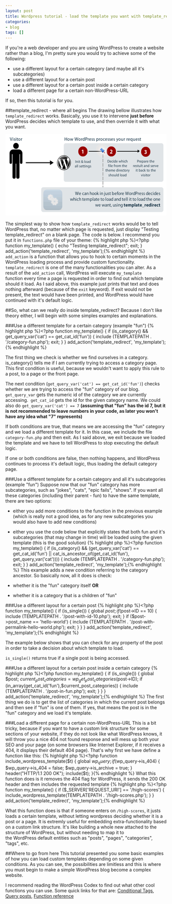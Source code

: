 ```yaml
---
layout: post
title: Wordpress tutorial - load the template you want with template_redirect
categories:
- blog
tags: []
---
```

If you're a web developer and you are using WordPress to create a website rather than a blog, I'm pretty sure you would try to achieve some of the following:

* use a different layout for a certain category (and maybe all it's subcategories)
* use a different layout for a certain post
* use a different layout for a certain post inside a certain category
* load a different page for a certain non-WordPress-URL

If so, then this tutorial is for you.

##template_redirect - where all begins
The drawing bellow illustrates how `template_redirect` works. Basically, you use it to intervene **just before** WordPress decides which template to use, and then override it with what you want.

<img title="template_redirect_request" src="/wp-content/uploads/2010/12/template_redirect_request.gif" alt="" width="544" height="254" />

The simplest way to show how `template_redirect` works would be to tell WordPress that, no matter which page is requested, just display "Testing template_redirect" on a blank page.
The code is below. I recommend you put it in `functions.php` file of your theme:
{% highlight php %}<?php
function my_template() {
     echo "Testing template_redirect";
     exit;
}
add_action('template_redirect', 'my_template');{% endhighlight %}
`add_action` is a function that allows you to hook to certain moments in the WordPress loading process and provide custom functionality. `template_redirect` is one of the many functionalities you can alter.
As a result of the `add_action` call, WordPress will execute `my_template` function every time a page is requested in order to find out which template should it load.
As I said above, this example just prints that text and does nothing afterward (because of the `exit` keyword). If exit would not be present, the text would have been printed, and WordPress would have continued with it's default logic.

##So, what can we really do inside template_redirect?
Because I don't like theory either, I will begin with some simples examples and explanations.

###Use a different template for a certain category (example "fun")
{% highlight php %}<?php
function my_template() {
    if (is_category() && get_query_var('cat') == get_cat_id('fun')) {
        include (TEMPLATEPATH . '/category-fun.php');
        exit;
    }
}
add_action('template_redirect', 'my_template');{% endhighlight %}

The first thing we check is whether we find ourselves in a category. is_category() tells me if I am currently trying to access a category page. This first condition is useful, because we wouldn't want to apply this rule to a post, to a page or the front page.

The next condition (`get_query_var('cat') == get_cat_id('fun')`) checks whether we are trying to access the "fun" category of our blog. `get_query_var` gets the numeric id of the category we are currently accessing.  `get_cat_id` gets the id for the given category name. We could also do `get_query_var('cat') == 7` **(assuming that "fun" has the id 7, but it is not recommended to leave numbers in your code, as later you won't have any idea what "7" represents)**

If both conditions are true, that means we are accessing the "fun" category and we load a different template for it. In this case, we include the file `category-fun.php` and then exit. As I said above, we exit because we loaded the template and we have to tell WordPress to stop executing the default logic.

If one or both conditions are false, then nothing happens, and WordPress continues to process it's default logic, thus loading the default category page.

###Use a different template for a certain category and all it's subcategories (example "fun")
Suppose now that our "fun" category has more subcategories, such as "jokes", "cats", "epic fails", "shows". If you want all these categories (including their parent - fun) to have the same template, there are two options:

* either you add more conditions to the function in the previous example (which is really not a good idea, as for any new subcategories you would also have to add new conditions)
* either you use the code below that explicitly states that both fun and it's subcategories (that may change in time) will be loaded using the given template (this is the good solution)
{% highlight php %}<?php function my_template() {
    if (is_category() &&
            (get_query_var('cat') == get_cat_id('fun') ||
            cat_is_ancestor_of(get_cat_id('fun'), get_query_var('cat')))) {
        include (TEMPLATEPATH . '/category-fun.php');
        exit;
    }
}
add_action('template_redirect', 'my_template');{% endhighlight %}
This example adds a new condition referring to the category ancestor. So basically now, all it does is check:

* whether it is the "fun" category itself **OR**
* whether it is a category that is a children of "fun"

###Use a different layout for a certain post
{% highlight php %}<?php function my_template() {
    if (is_single()) {
        global $post;
        if ($post->ID == 10) {
            include (TEMPLATEPATH . '/post-with-id-10.php');
            exit;
        }
        if ($post->post_name == 'hello-world') {
            include (TEMPLATEPATH . '/post-with-permalink-hello-world.php');
            exit;
        }
    }
}
add_action('template_redirect', 'my_template');{% endhighlight %}

The example below shows that you can check for any property of the post in order to take a decision about which template to load.

`is_single()` returns true if a single post is being accessed.

###Use a different layout for a certain post inside a certain category
{% highlight php %}<?php function my_template() {
    if (is_single()) {
        global $post;
        $current_post_categories = wp_get_post_categories($post->ID);
        if (in_array(get_cat_id('fun'),$current_post_categories)) {
            include (TEMPLATEPATH . '/post-in-fun.php');
            exit;
        }
    }
}
add_action('template_redirect', 'my_template');{% endhighlight %}
The first thing we do is to get the list of categories in which the current post belongs and then see if "fun" is one of them. If yes, that means the post is in the "fun" category and we load it's template.

###Load a different page for a certain non-WordPress-URL
This is a bit tricky, because if you want to have a custom link structure for some sections of your website, if they do not look like what WordPress knows, it will throw you a nice 404 not found response and will mess up both your SEO and your page (on some browsers like Internet Explorer, if it receives a 404, it displays their default 404 page). That's why first we have define a function like this:
{% highlight php %}<?php function include_wordpress_template($t) {
    global $wp_query;
    if ($wp_query->is_404) {
        $wp_query->is_404 = false;
        $wp_query->is_archive = true;
    }
    header("HTTP/1.1 200 OK");
    include($t);
}{% endhighlight %}
What this function does is it removes the 404 flag for WordPress, it sends the 200 OK header and then includes the requested template
{% highlight php %}<?php function my_template() {
    if ($_SERVER['REQUEST_URI'] == '/high-scores') {
        include_wordpress_template(TEMPLATEPATH . '/high-scores.php');
    }
}
add_action('template_redirect', 'my_template');{% endhighlight %}

What this function does is that if someone enters on `/high-scores`, it justs loads a certain template, without letting wordpress deciding whether it is a post or a page. It is extremly useful for embedding extra-functionality based on a custom link structure. It's like building a whole new attached to the structure of WordPress, but without needing to map it to the WordPress default entities such as "posts", "pages", "categories", "tags", etc.

##Where to go from here
This tutorial presented you some basic examples of how you can load custom templates depending on some given conditions. As you can see, the possibilities are limitless and this is where you must begin to make a simple WordPress blog become a complex website.

I recommend reading the WordPress Codex to find out what other cool functions you can use.
Some quick links for that are: <a href="http://codex.wordpress.org/Conditional_Tags" target="_blank">Conditional Tags</a>, <a href="http://codex.wordpress.org/Function_Reference/query_posts" target="_blank">Query posts</a>, <a href="http://codex.wordpress.org/Function_Reference" target="_blank">Function reference</a>
